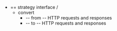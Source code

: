 * == strategy interface / 
  * convert 
    * -- from -- HTTP requests and responses
    * -- to -- HTTP requests and responses